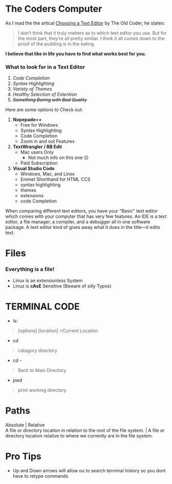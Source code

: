 # The Coders Computer  
As I read the the artical [Choosing a Text Editor](https://codefellows.github.io/code-102-guide/curriculum/class-02/Choosing-A-Text-Editor--The-Older-Coder.pdf) by The Old Coder, he states:
>I don’t think that it truly matters as to which text editor you use. But for the most part, they’re all pretty similar. I think it all comes down to the proof of the pudding is in the eating.
  
**I believe that like in life you have to find what works best for you.**  
### What to look for in a Text Editor 
1. *Code Completion*
2. *Syntax Highlighting*
3. *Variety of Themes*
4. *Healthy Selection of Extention*
5. ~~*Something Boring with Bad Quality*~~  

Here are some options to Check out:  
1. **Nopepade++**
   - Free for Windows
   - Syntax Highlighting
   - Code Completion
   - Zoom in and out Features
2. **TextWrangler / BB Edit**
   - Mac users Only
     - Not much info on this one 😕 
   - Paid Subscription
3. **Visual Studio Code**
   - Windows, Mac, and Linox
   - Emmet Shorthand for HTML CCS
   - syntax highlighting
   - themes
   - extensions
   - code Completion

When comparing different text editors, you have your "Basic" text editor which comes with your computer that has very few features. An IDE is a text editor, a file
manager, a compiler, and a debugger all in one software package. A text editor kind of gives away what it does in the title—it edits text.

# Files 
### Everything is a file!
- Linux is an extensionless System
- Linuz is **cAsE** Sensitive (Beware of silly Typos)

# TERMINAL CODE  
- ls:
>  [options] [location]  =Current Location  
- cd
> catagory directory
- cd -
> Back to Main Directory
- pwd
> print working directory

# Paths  
Absolute | Relative  
A file or directory location in relation to the root of the file system. | A file or directory location relative to where we currently are in the file system.  


# Pro Tips
- Up and Down arrows will allow ou to search terminal history so you dont have to retype commands

